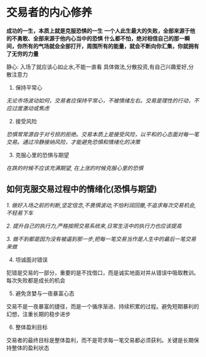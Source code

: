 # 交易者的内心修养

**成功的一生，本质上就是克服恐惧的一生**
**一个人此生最大的失败，全部来源于他的不勇敢、全部来源于他内心当中的恐惧**
**什么都不怕，绝对相信自己的那一瞬间，你所有的气场就会全部打开，周围所有的能量，就会不断向你汇集，你就拥有了无穷的力量**

静心: 入场了就应该心如止水,不能一直看
具体做法,分散投资,有自己兴趣爱好,分散注意力

1. 保持平常心

_无论市场波动如何，交易者应保持平常心，不被情绪左右。交易是理性的行动，不应过度激动或焦虑_

2. 接受风险

_恐惧常常源自于对亏损的拒绝。交易本质上是接受风险，以平和的心态面对每一笔交易。通过冷静接纳风险，才能避免恐惧和情绪化的决策_

3. 克服心里的恐惧与期望

_在跌的时候不应该充满期望, 在上涨的时候克服心里的恐惧_

## 如何克服交易过程中的情绪化(恐惧与期望)

_1. 做好入场之前的判断,坚定信念,不畏惧波动,不怕利润回撤,不追求每次交易机会,不轻易下车_

_2. 提升自己的执行力,严格按照交易系统来,日常生活中的执行力也应该提高_

_3. 做不到都是因为没有被逼到那一步,把每一笔交易当作是人生中的最后一笔交易来做_

4. 坦诚面对错误

犯错是交易的一部分，重要的是不找借口，而是诚实地面对并从错误中吸取教训。每次失败都是成长的机会

5. 避免贪婪与一夜暴富心态

交易不是一夜暴富的捷径，而是一个循序渐进、持续积累的过程。避免短期暴利的幻想，注重长期的稳步进步

6. 整体盈利目标

交易者的最终目标是整体盈利，而不是苛求每一笔交易都必须获利。关键是长期保持整体的盈利状态
